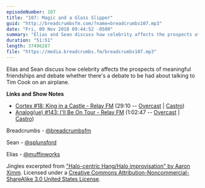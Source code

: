 ```yaml
---
episodeNumber: 107
title: "107: Magic and a Glass Slipper"
guid: "http://breadcrumbsfm.com/?name=breadcrumbs107.mp3"
date: "Fri, 09 Nov 2018 09:44:52 -0500"
summary: "Elias and Sean discuss how celebrity affects the prospects of meaningful friendships and debate whether there’s a debate to be had about talking to Tim Cook on an airplane."
duration: "51:51"
length: 37496287
file: "https://media.breadcrumbs.fm/breadcrumbs107.mp3"
---
```

Elias and Sean discuss how celebrity affects the prospects of meaningful friendships and debate whether there's a debate to be had about talking to Tim Cook on an airplane.

**Links and Show Notes**
- [Cortex #18: King in a Castle - Relay FM](http://relay.fm/cortex/18) (29:10 -- [Overcast](https://overcast.fm/+E7b5qnRt4/29:10) | [Castro](https://castro.fm/episode/QrymHX#29:10))
- [Analog(ue) #143: I'll Be On Tour - Relay FM](http://relay.fm/analogue/143) (1:02:47 -- [Overcast](https://overcast.fm/+DAvICpnGg/1:02:47) | [Castro](https://castro.fm/episode/iONsok#1:02:47))

Breadcrumbs - [@breadcrumbsfm](https://twitter.com/breadcrumbsfm)

Sean - [@splunsford](https://twitter.com/splunsford)

Elias - [@muffinworks](https://twitter.com/muffinworks)

Jingles excerpted from ["Halo-centric Hang/Halo improvisation" by Aaron Ximm](http://freemusicarchive.org/music/aaron_ximm/handpans_and_the_hang/). Licensed under a [Creative Commons Attribution-Noncommercial-ShareAlike 3.0 United States License](http://creativecommons.org/licenses/by-nc-sa/3.0/us/).
